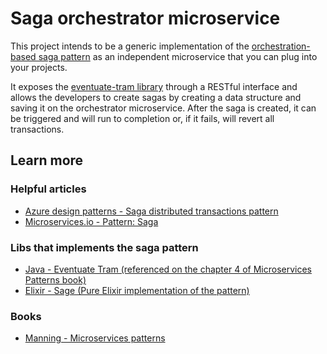 # Saga orchestrator microservice
This project intends to be a generic implementation of the [orchestration-based saga pattern](https://microservices.io/patterns/data/saga.html) as an independent microservice that you can plug into your projects.

It exposes the [eventuate-tram library](https://github.com/eventuate-tram/eventuate-tram-sagas) through a RESTful interface and allows the developers to create sagas by creating a data structure and saving it on the orchestrator microservice. After the saga is created, it can be triggered and will run to completion or, if it fails, will revert all transactions.

## Learn more

### Helpful articles
* [Azure design patterns - Saga distributed transactions pattern](https://docs.microsoft.com/en-us/azure/architecture/reference-architectures/saga/saga)
* [Microservices.io - Pattern: Saga](https://microservices.io/patterns/data/saga.html)

### Libs that implements the saga pattern
* [Java - Eventuate Tram (referenced on the chapter 4 of Microservices Patterns book)](https://github.com/eventuate-tram/eventuate-tram-sagas)
* [Elixir - Sage (Pure Elixir implementation of the pattern)](https://github.com/Nebo15/sage)

### Books
* [Manning - Microservices patterns](https://www.manning.com/books/microservices-patterns)
